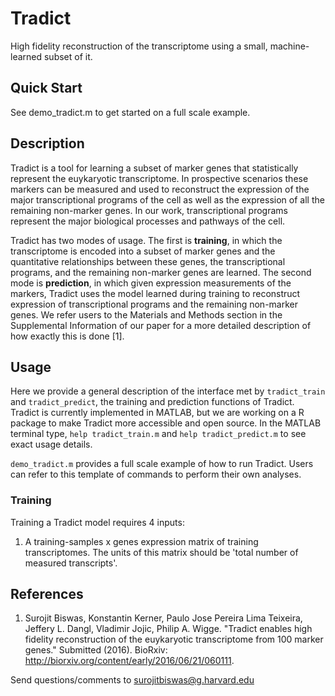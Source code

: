 # Tradict
High fidelity reconstruction of the transcriptome using a small, machine-learned subset of it. 

## Quick Start

See demo_tradict.m to get started on a full scale example.

## Description
Tradict is a tool for learning a subset of marker genes that statistically represent the euykaryotic transcriptome. In prospective scenarios these markers can be measured and used to reconstruct the expression of the major transcriptional programs of the cell as well as the expression of all the remaining non-marker genes. In our work, transcriptional programs represent the major biological processes and pathways of the cell. 

Tradict has two modes of usage. The first is **training**, in which the transcriptome is encoded into a subset of marker genes and the quantitative relationships between these genes, the transcriptional programs, and the remaining non-marker genes are learned. The second mode is **prediction**, in which given expression measurements of the markers, Tradict uses the model learned during training to reconstruct expression of transcriptional programs and the remaining non-marker genes. We refer users to the Materials and Methods section in the Supplemental Information of our paper for a more detailed description of how exactly this is done [1]. 

## Usage
Here we provide a general description of the interface met by `tradict_train` and `tradict_predict`, the training and prediction functions of Tradict. Tradict is currently implemented in MATLAB, but we are working on a R package to make Tradict more accessible and open source. In the MATLAB terminal type, `help tradict_train.m` and `help tradict_predict.m` to see exact usage details. 

`demo_tradict.m` provides a full scale example of how to run Tradict. Users can refer to this template of commands to perform their own analyses. 

### Training
Training a Tradict model requires 4 inputs:

1. A training-samples x genes expression matrix of training transcriptomes. The units of this matrix should be 'total number of measured transcripts'.


## References
1. Surojit Biswas, Konstantin Kerner, Paulo Jose Pereira Lima Teixeira, Jeffery L. Dangl, Vladimir Jojic, Philip A. Wigge. "Tradict enables high fidelity reconstruction of the euykaryotic transcriptome from 100 marker genes." Submitted (2016). BioRxiv: http://biorxiv.org/content/early/2016/06/21/060111.

Send questions/comments to surojitbiswas@g.harvard.edu
